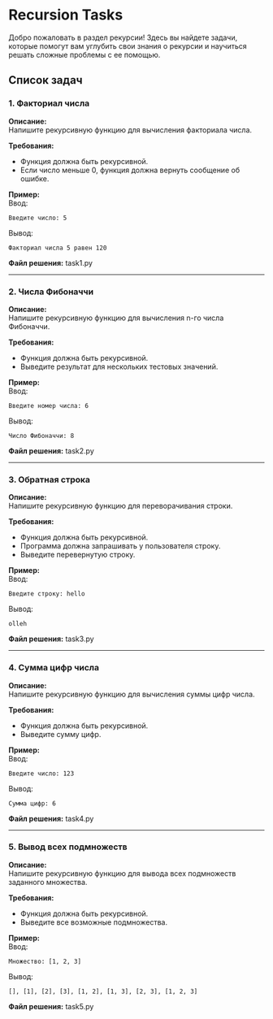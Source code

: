 # Recursion Tasks

Добро пожаловать в раздел рекурсии! Здесь вы найдете задачи, которые помогут вам углубить свои знания о рекурсии и научиться решать сложные проблемы с ее помощью.

## Список задач

### 1. Факториал числа
**Описание:**  
Напишите рекурсивную функцию для вычисления факториала числа.  

**Требования:**  
- Функция должна быть рекурсивной.
- Если число меньше 0, функция должна вернуть сообщение об ошибке.

**Пример:**  
Ввод:  
~~~
Введите число: 5
~~~
Вывод:  
~~~
Факториал числа 5 равен 120
~~~

**Файл решения:** task1.py

---

### 2. Числа Фибоначчи
**Описание:**  
Напишите рекурсивную функцию для вычисления n-го числа Фибоначчи.  

**Требования:**  
- Функция должна быть рекурсивной.
- Выведите результат для нескольких тестовых значений.

**Пример:**  
Ввод:  
~~~
Введите номер числа: 6
~~~
Вывод:  
~~~
Число Фибоначчи: 8
~~~

**Файл решения:** task2.py

---

### 3. Обратная строка
**Описание:**  
Напишите рекурсивную функцию для переворачивания строки.  

**Требования:**  
- Функция должна быть рекурсивной.
- Программа должна запрашивать у пользователя строку.
- Выведите перевернутую строку.

**Пример:**  
Ввод:  
~~~
Введите строку: hello
~~~
Вывод:  
~~~
olleh
~~~

**Файл решения:** task3.py

---

### 4. Сумма цифр числа
**Описание:**  
Напишите рекурсивную функцию для вычисления суммы цифр числа.  

**Требования:**  
- Функция должна быть рекурсивной.
- Выведите сумму цифр.

**Пример:**  
Ввод:  
~~~
Введите число: 123
~~~
Вывод:  
~~~
Сумма цифр: 6
~~~

**Файл решения:** task4.py

---

### 5. Вывод всех подмножеств
**Описание:**  
Напишите рекурсивную функцию для вывода всех подмножеств заданного множества.  

**Требования:**  
- Функция должна быть рекурсивной.
- Выведите все возможные подмножества.

**Пример:**  
Ввод:  
~~~
Множество: [1, 2, 3]
~~~
Вывод:  
~~~
[], [1], [2], [3], [1, 2], [1, 3], [2, 3], [1, 2, 3]
~~~

**Файл решения:** task5.py